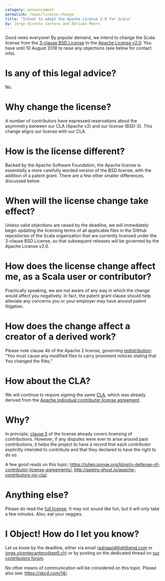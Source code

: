 ```yaml
---
category: announcement
permalink: /news/license-change
title: "Intent to adopt the Apache License 2.0 for Scala"
by: Jorge Vicente Cantero and Adriaan Moors
---
```


Good news everyone! By popular demand, we intend to change the Scala license
from the [3-clause BSD License](https://github.com/scala/scala/blob/2.13.x/LICENSE) to the [Apache License v2.0](https://www.apache.org/licenses/LICENSE-2.0.html).
You have until 10 August 2018 to raise any objections (see below for contact info).

# Is any of this legal advice?
No.

# Why change the license?
A number of contributors have expressed reservations about the asymmetry between our CLA (Apache v2) and our license (BSD-3).
This change aligns our license with our CLA.

# How is the license different?
Backed by the Apache Software Foundation, the Apache license is essentially a more carefully worded version of the BSD license, with the addition of a patent grant.
There are a few other smaller differences, discussed below.

# When will the license change take effect?
Unless valid objections are raised by the deadline, we will immediately begin updating the licensing terms of all applicable files in the
GitHub repositories of the Scala organization that are currently licensed under the 3-clause BSD License,
so that subsequent releases will be governed by the Apache License v2.0.

# How does the license change affect me, as a Scala user or contributor?
Practically speaking, we are not aware of any way in which the change would affect you negatively.
In fact, the patent grant clause should help alleviate any concerns you or your employer may have around patent litigation.

# How does the change affect a creator of a derived work?
Please note clause 4b of the Apache 2 license, governing [redistribution](https://www.apache.org/licenses/LICENSE-2.0.html#redistribution):
"You must cause any modified files to carry prominent notices stating that You changed the files;"

# How about the CLA?
We will continue to require signing the same [CLA](https://www.lightbend.com/contribute/cla/scala/current), which was already derived from
the [Apache individual contributor license agreement](https://www.apache.org/licenses/icla.pdf).

# Why?
In principle, [clause 5](https://www.apache.org/licenses/LICENSE-2.0.html#contributions) of the license already covers licensing of contributions.
However, if any disputes were ever to arise around past contributions, it helps the project to have a record that each contributor
explicitly intended to contribute and that they declared to have the right to do so.

A few good reads on this topic: https://julien.ponge.org/blog/in-defense-of-contributor-license-agreements/, http://apetro.ghost.io/apache-contributors-no-cla/.

# Anything else?
Please do read the [full license](https://www.apache.org/licenses/LICENSE-2.0.html). It may not sound like fun, but it will only take a few minutes.
Also, eat your veggies.

# I Object! How do I let you know?
Let us know by the deadline, either via email (adriaan@lightbend.com or jorge.vicentecantero@epfl.ch) or by posting on the dedicated thread
on [our contributors forum](https://contributors.scala-lang.org/t/moving-to-the-apache-v2-0-license/1859).

No other means of communication will be considered on this topic. Please also see: https://xkcd.com/14/.
